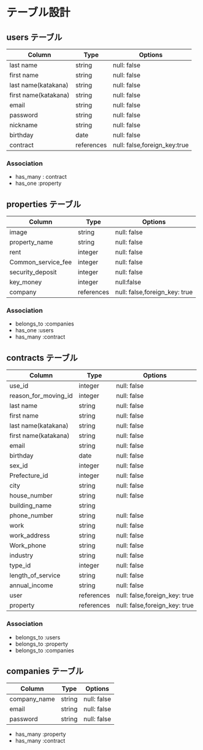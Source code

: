 
# テーブル設計

## users テーブル
|       Column            | Type        | Options                      |
| ----------------------- | ----------- | ---------------------------- |
| last name               | string      | null: false                  |
| first name              | string      | null: false                  |
| last name(katakana)     | string      | null: false                  |
| first name(katakana)    | string      | null: false                  |
| email                   | string      | null: false                  |
| password                | string      | null: false                  |
| nickname                | string      | null: false                  |
| birthday                |  date       | null: false                  |
| contract                |  references | null: false,foreign_key:true |

### Association
- has_many : contract
- has_one  :property 


## properties テーブル

|     Column         |    Type      |     Options                 |
| ----------------   |  ----------- | ----------------------------|
| image              |    string    | null: false                 |
| property_name      |    string    | null: false                 |
| rent               |    integer   | null: false                 |
| Common_service_fee |    integer   | null: false                 |
| security_deposit   |    integer   | null: false                 |
| key_money          |    integer   | null:false                  |
| company            | references   |null: false,foreign_key: true|

### Association
- belongs_to :companies
- has_one   :users
- has_many :contract


## contracts テーブル

|    Column            |    Type       |   Options                    |
| -------------------- |  -------------| -----------------------------|
| use_id               |    integer    | null: false                  |
| reason_for_moving_id |    integer    | null: false                  |
| last name            |    string     | null: false                  |
| first name           |    string     | null: false                  |
| last name(katakana)  |    string     | null: false                  |
| first name(katakana) |    string     | null: false                  |
| email                |    string     | null: false                  |
| birthday             |    date       | null: false                  |
| sex_id               |    integer    | null: false                  |
| Prefecture_id        |    integer    | null: false                  |
| city                 |    string     | null: false                  |
| house_number         |    string     | null: false                  |
| building_name        |    string     |                              |
| phone_number         |    string     | null: false                  |
| work                 |    string     | null: false                  |
| work_address         |    string     | null: false                  |
| Work_phone           |    string     | null: false                  |
| industry             |    string     | null: false                  |
| type_id              |    integer    | null: false                  |
| length_of_service    |    string     | null: false                  |
| annual_income        |    string     | null: false                  |
| user                 |    references | null: false,foreign_key: true|
| property             |    references | null: false,foreign_key: true|

### Association
- belongs_to :users 
- belongs_to :property
- belongs_to :companies


## companies テーブル
|       Column            | Type   | Options     |
| ----------------------- | ------ | ----------- |
| company_name            | string | null: false |
| email                   | string | null: false |
| password                | string | null: false |

- has_many :property
- has_many :contract

